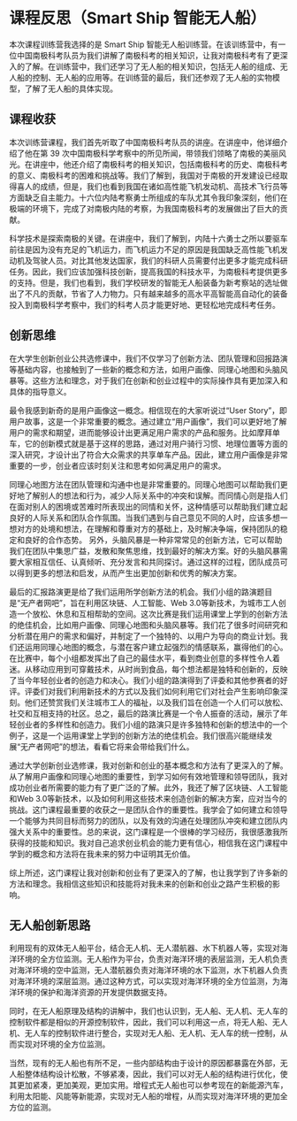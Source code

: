 # 课程反思（Smart Ship 智能无人船）


本次课程训练营我选择的是 Smart Ship 智能无人船训练营。在该训练营中，有一位中国南极科考队员为我们讲解了南极科考的相关知识，让我对南极科考有了更深入的了解。在训练营中，我们还学习了无人船的相关知识，包括无人船的组成、无人船的控制、无人船的应用等。在训练营的最后，我们还参观了无人船的实物模型，了解了无人船的具体实现。

## 课程收获
本次训练营课程，我们首先听取了中国南极科考队员的讲座。在讲座中，他详细介绍了他在第 39 次中国南极科学考察中的所见所闻，带领我们领略了南极的美丽风光。在讲座中，他还介绍了南极科考的相关知识，包括南极科考的历史、南极科考的意义、南极科考的困难和挑战等。我们了解到，我国对于南极的开发建设已经取得喜人的成绩，但是，我们也看到我国在诸如高性能飞机发动机、高技术飞行员等方面缺乏自主能力。十六位内陆考察勇士所组成的车队尤其令我印象深刻，他们在极端的环境下，完成了对南极内陆的考察，为我国南极科考的发展做出了巨大的贡献。

科学技术是探索南极的关键。在讲座中，我们了解到，内陆十六勇士之所以要驱车前往是因为没有充足的飞机运力，而飞机运力不足的原因是我国缺乏高性能飞机发动机及驾驶人员。对比其他发达国家，我们的科研人员需要付出更多才能完成科研任务。因此，我们应该加强科技创新，提高我国的科技水平，为南极科考提供更多的支持。但是，我们也看到，我们学校研发的智能无人船装备为新考察站的选址做出了不凡的贡献，节省了人力物力。只有越来越多的高水平高智能高自动化的装备投入到南极科学考察中，我们的科考人员才能更好地、更轻松地完成科考任务。
## 创新思维

在大学生创新创业公共选修课中，我们不仅学习了创新方法、团队管理和回报路演等基础内容，也接触到了一些新的概念和方法，如用户画像、同理心地图和头脑风暴等。这些方法和理念，对于我们在创新和创业过程中的实际操作具有更加深入和具体的指导意义。

最令我感到新奇的是用户画像这一概念。相信现在的大家听说过“User Story”，即用户故事，这是一个非常重要的概念。通过建立“用户画像”，我们可以更好地了解用户的需求和期望，进而能够设计出更满足用户需求的产品和服务。比如摩拜单车，它的创新模式就是基于这样的思路，通过对用户骑行习惯、地理位置等方面的深入研究，才设计出了符合大众需求的共享单车产品。因此，建立用户画像是非常重要的一步，创业者应该时刻关注和思考如何满足用户的需求。

同理心地图方法在团队管理和沟通中也是非常重要的。同理心地图可以帮助我们更好地了解别人的想法和行为，减少人际关系中的冲突和误解。而同情心则是指人们在面对别人的困境或苦难时所表现出的同情和关怀，这种情感可以帮助我们建立起良好的人际关系和团队合作氛围。当我们遇到与自己意见不同的人时，应该多想一想对方的处境和想法，在理解和尊重对方的基础上，及时解决争端，保持团队的稳定和良好的合作态势。
另外，头脑风暴是一种非常常见的创新方法，它可以帮助我们在团队中集思广益，发散和聚焦思维，找到最好的解决方案。好的头脑风暴需要大家相互信任、认真倾听、充分发言和共同探讨。通过这样的过程，团队成员可以得到更多的想法和启发，从而产生出更加创新和优秀的解决方案。

最后的汇报路演更是给了我们运用所学创新方法的机会。我们小组的路演题目是“无产者网吧”，旨在利用区块链、人工智能、Web 3.0等新技术，为城市工人创造一个放松、休息和互相帮助的空间。这次比赛是我们运用课堂上学到的创新方法的绝佳机会，比如用户画像、同理心地图和头脑风暴等。我们花了很多时间研究和分析潜在用户的需求和偏好，并制定了一个独特的、以用户为导向的商业计划。我们还运用同理心地图的概念，与潜在客户建立起强烈的情感联系，赢得他们的心。在比赛中，每个小组都发挥出了自己的最佳水平，看到商业创意的多样性令人着迷。从移动应用到可穿戴技术，从时尚到食品，每个想法都是独特和创新的，反映了当今年轻创业者的创造力和决心。我们小组的路演得到了评委和其他参赛者的好评。评委们对我们利用新技术的方式以及我们如何利用它们对社会产生影响印象深刻。他们还赞赏我们关注城市工人的福祉，以及我们旨在创造一个人们可以放松、社交和互相支持的社区。总之，最后的路演比赛是一个令人振奋的活动，展示了年轻创业者的多样性和创造力。我们小组的路演只是许多独特和创新的想法中的一个例子，这是一个运用课堂上学到的创新方法的绝佳机会。我们很高兴能继续发展“无产者网吧”的想法，看看它将来会带给我们什么。

通过大学创新创业选修课，我对创新和创业的基本概念和方法有了更深入的了解。从了解用户画像和同理心地图的重要性，到学习如何有效地管理和领导团队，我对成功创业者所需要的能力有了更广泛的了解。此外，我还了解了区块链、人工智能和Web 3.0等新技术，以及如何利用这些技术来创造创新的解决方案，应对当今的挑战。这门课程最重要的收获之一是团队合作的重要性。我学会了如何建立和领导一个能够为共同目标而努力的团队，以及有效的沟通在处理团队冲突和建立团队内强大关系中的重要性。总的来说，这门课程是一个很棒的学习经历，我很感激我所获得的技能和知识。我对自己追求创业机会的能力更有信心，相信我在这门课程中学到的概念和方法将在我未来的努力中证明其无价值。

综上所述，这门课程让我对创新和创业有了更深入的了解，也让我学到了许多新的方法和理念。我相信这些知识和技能将对我未来的创新和创业之路产生积极的影响。

## 无人船创新思路
利用现有的双体无人船平台，结合无人机、无人潜航器、水下机器人等，实现对海洋环境的全方位监测。无人船作为平台，负责对海洋环境的表层监测，无人机负责对海洋环境的空中监测，无人潜航器负责对海洋环境的水下监测，水下机器人负责对海洋环境的深层监测。通过这种方式，可以实现对海洋环境的全方位监测，为海洋环境的保护和海洋资源的开发提供数据支持。

同时，在无人船原理及结构的讲解中，我们也认识到，无人船、无人机、无人车的控制软件都是相似的开源控制软件，因此，我们可以利用这一点，将无人船、无人机、无人车的控制软件进行整合，实现对无人船、无人机、无人车的统一控制，从而实现对环境的全方位监测。

当然，现有的无人船也有所不足，一些内部结构由于设计的原因都暴露在外部，无人船整体结构设计松散，不够紧凑，因此，我们可以对无人船的结构进行优化，使其更加紧凑，更加美观，更加实用。增程式无人船也可以参考现在的新能源汽车，利用太阳能、风能等新能源，实现对无人船的增程，从而实现对海洋环境的更加全方位的监测。


